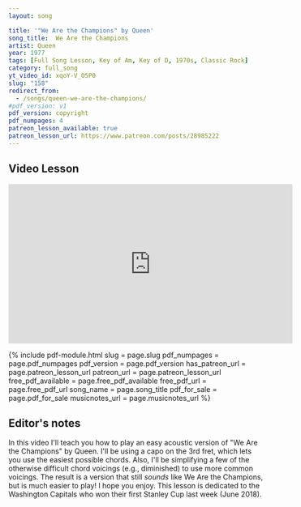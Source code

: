 ```yaml
---
layout: song

title: '"We Are the Champions" by Queen'
song_title:  We Are the Champions
artist: Queen
year: 1977
tags: [Full Song Lesson, Key of Am, Key of D, 1970s, Classic Rock]
category: full_song
yt_video_id: xqoY-V_O5P0
slug: "158"
redirect_from:
  - /songs/queen-we-are-the-champions/
#pdf_version: v1
pdf_version: copyright
pdf_numpages: 4
patreon_lesson_available: true
patreon_lesson_url: https://www.patreon.com/posts/28985222
---
```


## Video Lesson

<iframe width="560" height="315" src="https://www.youtube.com/embed/xqoY-V_O5P0?showinfo=0" frameborder="0" allowfullscreen></iframe>

{% include pdf-module.html slug = page.slug pdf_numpages = page.pdf_numpages pdf_version = page.pdf_version has_patreon_url = page.patreon_lesson_url patreon_url = page.patreon_lesson_url free_pdf_available = page.free_pdf_available free_pdf_url = page.free_pdf_url song_name = page.song_title pdf_for_sale = page.pdf_for_sale musicnotes_url = page.musicnotes_url %}

## Editor's notes

In this video I'll teach you how to play an easy acoustic version of "We Are the Champions" by Queen. I'll be using a capo on the 3rd fret, which lets you use the easiest possible chords. Also, I'll be simplifying a few of the otherwise difficult chord voicings (e.g., diminished) to use more common voicings. The result is a version that still *sounds* like We Are the Champions, but is much easier to play! I hope you enjoy. This lesson is dedicated to the Washington Capitals who won their first Stanley Cup last week (June 2018).

<!-- ## Lyrics with chords

    (capo 3rd fret)

                 Am    Em               Am    Em
    I've paid my dues....... time after time
                 Am        Em                    Am     Em
    I've done my sentence...... but committed no crime

               C      F                  C     F
    And bad mistakes........ I've made a few
                C             G/B          Am
    I've had my share of sand kicked in my face
        D         G
    But I've come through... (and I need just go!)
    G4       G   G4      G   G4           A
    On...... and on..... and on...... and on

        D          F#m           Bm       G  A
        We are the champions, my friends
            D             F#m               G    B7
        And we'll keep on fighting 'til the end

        Em                      Gm         A6    A
        We are the champions... we are the champions

        D           C              F          G         G6/A
        No time for losers, 'cause we are the champions
                      Dm  G/D  Dm  G/D  Dm  G6/A
        ......of the world

    [ use same chords for 2nd verse & chorus ]

                  Am     Em                 Am     Em
    I've taken my bows...... and my curtain calls
                   Am                     Em                                Am   Em
    You brought me fame & fortune & everything that goes w/ it, I thank you all
                            C      F                C     F
    But it's been no bed of roses... no pleasure cruise
                    C                    G/B         Am
    I consider it a challenge before the whole human race
          D           G
    And I ain't gonna lose... (and I need just go!)
    G4       G   G4      G   G4           A
    On...... and on..... and on...... and on

        D          F#m           Bm       G  A
        We are the champions, my friends
            D             F#m               G    B7
        And we'll keep on fighting 'til the end
        Em                      Gm         A6    A
        We are the champions... we are the champions
        D           C              F          G         G6/A
        No time for losers, 'cause we are the champions
                      Dm  G/D  Dm  G/D  Dm  G6/A
        ......of the world

        (repeat chorus as desired)

## Chords needed

Here's the chords I use in this lesson. Quite a lot!

    E ––0–––0–––0–––1–––2–––3–––3–––0–––2–––2–––2–––2–––3––––0––––1–––3–––
    B ––1–––0–––1–––1–––3–––0–––1–––2–––2–––2–––3–––0–––3––––3––––3–––0–––
    G ––2–––0–––0–––2–––2–––0–––2–––2–––2–––2–––4–––2–––3––––4––––2–––0–––
    D ––2–––2–––2–––3–––0–––0–––0–––2–––2–––4–––4–––1–––5––––5––––0–––0–––
    A ––0–––2–––3–––3–––––––2–––x–––0–––0–––4–––2–––2–––5––––0––––––––––––
    E ––––––0–––––––1–––––––3–––3–––––––––––2–––––––––––3–––––––––––––––––
        Am  Em  C   F   D   G   G4  A  A6  F#m  Bm  B7  Gm  G6/A  Dm  G/D

## Strumming

For starters, understand we have 6 counts per measure. The "1" and "4" counts should get the accent. The simplest way to strum is to do a downstrum on these two beats:

    D = down strum
    U = up strum

    1 + 2 + 3 + 1 + 2 + 3 +
    D           D

From there, add smaller / weaker down strums on the "2" and "3" counts, keeping the accent (emphasis) on the "1".

    1 + 2 + 3 + 1 + 2 + 3 +
    D   d   d   D   d   d

Then, if you desire, you can add upstrums in between the smaller down strums:

    1 + 2 + 3 + 1 + 2 + 3 +
    D   d u d u D   d u d u

## Tabs from my video lesson

"I've paid my dues, time after time..."
"I've done my sentence, but committed no crime..."

    E –|–––––––––––––––|–––––––––––––––|–––––––––––––––|–––––––––––––––|–
    B –|––––––––1––––––|–––––––––––––––|––––––––1––––––|–––––––––––––––|–
    G –|––––––2–––2––––|––––0–0––––––––|––––––2–––2––––|––––0–0––––––––|–
    D –|––––2–––––––2––|––––2–2––––––––|––––2–––––––2––|––––2–2––––––––|–
    A –|––0––––––––––––|––––2–2––––––––|––0––––––––––––|––––2–2––––––––|–
    E –|–––––––––––––––|––0––––––––––––|–––––––––––––––|––0––––––––––––|–
          Am              Em              Am              Em
          1 2 3 4 5 6     1 2 3 4 5 6     1 2 3 4 5 6     1 2 3 4 5 6

"And bad mistakes, I've made a few..."

    E –|––––––––0––––––|––1––––––––––––|––––––––0––––––|––1––––––––––––|–
    B –|––––––1–––1––––|––––1–––––––1––|––––––1–––1––––|––––1–––––––1––|–
    G –|––––0–––––––0––|––––––2–––2––––|––––0–––––––0––|––––––2–––2––––|–
    D –|–––––––––––––––|––3–––––3––––––|–––––––––––––––|––3–––––3––––––|–
    A –|––3––––––––––––|–––––––––––––––|––3––––––––––––|–––––––––––––––|–
    E –|–––––––––––––––|–––––––––––––––|–––––––––––––––|–––––––––––––––|–
          C               F               C               F
          1 2 3 4 5 6     1 2 3 4 5 6     1 2 3 4 5 6     1 2 3 4 5 6

"I've had my share of sand kicked in my face, but I've come (through)..."

    E –|–––––––––––––––|––0–––––2––––––|––3––
    B –|––1–––––3––––––|––1–––––3––––––|––0––
    G –|––0–––––0––––––|––2–––––2––––––|––0––
    D –|––2–––––0––––––|––2–––––0––––––|––0––
    A –|––3–––––2––––––|––0––––––––––––|––2––
    E –|–––––––––––––––|–––––––––––––––|––3––
          C     G/B       Am    D         G
          1 2 3 4 5 6     1 2 3 4 5 6

"Through... (on, and on, and on, and on, and...)"

    E –|––3––––––––––––|––3–––3–3–––3––|––3–––3–0––––––|–
    B –|––0––––––––––––|––1–––0–1–––0––|––1–––0–2––––––|–
    G –|––0––––––––––––|––2–––0–2–––0––|––2–––0–2––––––|–
    D –|––0––––––––––––|––0–––0–0–––0––|––0–––0–2––––––|–
    A –|––2––––––––––––|––x–––x–x–––x––|––x–––x–0––––––|–
    E –|––3––––––––––––|––3–––3–3–––3––|––3–––3––––––––|–
          G               G4  G G4  G     G4  G A
          1 2 3 4 5 6     1 2 3 4 5 6     1 2 3 4 5 6

"We are the champions, my friend..."

    E –|––2––––––––––––|––2––––––––––––|––2––––––––––––|–––––––––––––––|–
    B –|––3––––––––––––|––2––––––––––––|––3––––––––––––|–––––––––––––––|–
    G –|––2––––––––––––|––2––––––––––––|––4––––––––––––|––4–––––6––––––|–
    D –|––0––––––––––––|––4––––––––––––|––4––––––––––––|––5–––––7––––––|–
    A –|–––––––––––––––|––4––––––––––––|––2––––––––––––|––5–––––7––––––|–
    E –|–––––––––––––––|––2––––––––––––|–––––––––––––––|––3–––––5––––––|–
          D               F#m             Bm              G     A
          1 2 3 4 5 6     1 2 3 4 5 6     1 2 3 4 5 6     1 2 3 4 5 6

"And we'll keep on fighting, 'til the end..."

    E –|––2––––––––––––|––2––––––––––––|––3––––––––––––|––2––––––––––––|–
    B –|––3––––––––––––|––2––––––––––––|––0––––––––––––|––0––––––––––––|–
    G –|––2––––––––––––|––2––––––––––––|––0––––––––––––|––2––––––––––––|–
    D –|––0––––––––––––|––4––––––––––––|––0––––––––––––|––1––––––––––––|–
    A –|–––––––––––––––|––4––––––––––––|––2––––––––––––|––2––––––––––––|–
    E –|–––––––––––––––|––2––––––––––––|––3––––––––––––|–––––––––––––––|–
          D               F#m             G               B7
          1 2 3 4 5 6     1 2 3 4 5 6     1 2 3 4 5 6     1 2 3 4 5 6

"We are the champions, we are the champions..."

    E –|––0––––––––––––|––0––––––––––––|––3––––––––––––|––2–––––0––––––|–
    B –|––0––––––––––––|––0––––––––––––|––3––––––––––––|––2–––––2––––––|–
    G –|––0––––––––––––|––0––––––––––––|––3––––––––––––|––2–––––2––––––|–
    D –|––2––––––––––––|––2––––––––––––|––5––––––––––––|––2–––––2––––––|–
    A –|––2––––––––––––|––2––––––––––––|––5––––––––––––|––0–––––0––––––|–
    E –|––0––––––––––––|––0––––––––––––|––3––––––––––––|–––––––––––––––|–
          Em              Em              Gm              A6    A
          1 2 3 4 5 6     1 2 3 4 5 6     1 2 3 4 5 6     1 2 3 4 5 6

"No time for losers, 'cause we are the champions..."

    E –|––2–––––0––––––|––1–––––3––––––|––0–0––––––––––|–
    B –|––3–––––1––––––|––1–––––0––––––|––3–3––––––––––|–
    G –|––2–––––0––––––|––2–––––0––––––|––4–4––––––––––|–
    D –|––0–––––2––––––|––3–––––0––––––|––5–5––––––––––|–
    A –|––––––––3––––––|––3–––––2––––––|––0–0––––––––––|–
    E –|–––––––––––––––|––1–––––3––––––|–––––––––––––––|–
          D     C         F     G         G6/A
          1 2 3 4 5 6     1 2 3 4 5 6     1 2 3 4 5 6

"No time for losers, 'cause we are the champions..."

    E –|––2––––––––––––|––0––––––––––––|––1––––––––––––|––3––––––––––––|–
    B –|––3––––––––––––|––1––––––––––––|––1––––––––––––|––0––––––––––––|–
    G –|––2––––––––––––|––0––––––––––––|––2––––––––––––|––0––––––––––––|–
    D –|––0––––––––––––|––2––––––––––––|––3––––––––––––|––0––––––––––––|–
    A –|–––––––––––––––|––3––––––––––––|––3––––––––––––|––2––––––––––––|–
    E –|–––––––––––––––|–––––––––––––––|––1––––––––––––|––3––––––––––––|–
          1 2 3 4 5 6     1 2 3 4 5 6     1 2 3 4 5 6     1 2 3 4 5 6

"Of the world..."

    E –|––0–0––––––––––|––––––––1––––––|––––––––3––––––|––––––––1––––––|–
    B –|––3–3––––––––––|––––––3–––3––––|––––––0–––0––––|––––––3–––3––––|–
    G –|––4–4––––––––––|––––2–––––––2––|––––0–––––––0––|––––2–––––––2––|–
    D –|––5–5––––––––––|––0––––––––––––|––0––––––––––––|––0––––––––––––|–
    A –|––0–0––––––––––|–––––––––––––––|–––––––––––––––|–––––––––––––––|–
    E –|–––––––––––––––|–––––––––––––––|–––––––––––––––|–––––––––––––––|–
          G6/A            Dm              G/D             Dm
          1 2 3 4 5 6     1 2 3 4 5 6     1 2 3 4 5 6     1 2 3 4 5 6

    E –|––––––––3––––––|––––––––1––––––|––0–0––––––––––||
    B –|––––––0–––0––––|––––––3–––3––––|––3–3––––––––––||
    G –|––––0–––––––0––|––––2–––––––2––|––4–4––––––––––||
    D –|––0––––––––––––|––0––––––––––––|––5–5––––––––––||  ...then, start
    A –|–––––––––––––––|–––––––––––––––|––0–0––––––––––||     next verse.
    E –|–––––––––––––––|–––––––––––––––|–––––––––––––––||
          G/D             Dm              G6/A
          1 2 3 4 5 6     1 2 3 4 5 6     1 2 3 4 5 6

## Thanks, and good luck!

I hope this lesson was helpful for you! If so, please consider a small donation to my tip jar. Thanks and all the best! -->
